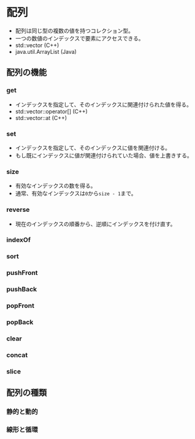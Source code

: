 # 配列

- 配列は同じ型の複数の値を持つコレクション型。
- 一つの数値のインデックスで要素にアクセスできる。
- std::vector (C++)
- java.util.ArrayList (Java)

## 配列の機能

### get

- インデックスを指定して、そのインデックスに関連付けられた値を得る。
- std::vector::operator[] (C++)
- std::vector::at (C++)

### set

- インデックスを指定して、そのインデックスに値を関連付ける。
- もし既にインデックスに値が関連付けられていた場合、値を上書きする。

### size

- 有効なインデックスの数を得る。
- 通常、有効なインデックスは`0`から`size - 1`まで。

### reverse

- 現在のインデックスの順番から、逆順にインデックスを付け直す。

### indexOf

### sort

### pushFront

### pushBack

### popFront

### popBack

### clear

### concat

### slice

## 配列の種類

### 静的と動的

### 線形と循環
